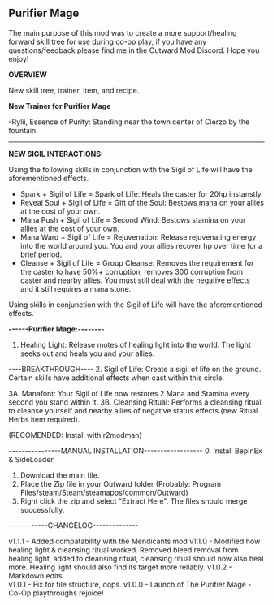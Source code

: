 
## Purifier Mage

The main purpose of this mod was to create a more support/healing forward skill tree for use during co-op play, if you have any questions/feedback please find me in the Outward Mod Discord. Hope you enjoy!

**OVERVIEW**

New skill tree, trainer, item, and recipe.

**New Trainer for Purifier Mage**

-Rylii, Essence of Purity: Standing near the town center of Cierzo by the fountain.

----------

**NEW SIGIL INTERACTIONS:**

Using the following skills in conjunction with the Sigil of Life will have the aforementioned effects.

* Spark + Sigil of Life = Spark of Life: Heals the caster for 20hp instanstly 
* Reveal Soul + Sigil of Life = Gift of the Soul: Bestows mana on your allies at the cost of your own. 
* Mana Push + Sigil of Life = Second Wind: Bestows stamina on your allies at the cost of your own. 
* Mana Ward + Sigil of Life = Rejuvenation: Release rejuvenating energy into the world around you. You and your allies recover hp over time for a brief period. 
* Cleanse + Sigil of Life = Group Cleanse: Removes the requirement for the caster to have 50%+ corruption, removes 300 corruption from caster and nearby allies. You must still deal with the negative effects and it still requires a mana stone.

Using skills in conjunction with the Sigil of Life will have the aforementioned effects.

**------Purifier Mage:--------**

1.  Healing Light: Release motes of healing light into the world. The light seeks out and heals you and your allies.

----BREAKTHROUGH---- 
2. Sigil of Life: Create a sigil of life on the ground. Certain skills have additional effects when cast within this circle.

3A. Manafont: Your Sigil of Life now restores 2 Mana and Stamina every second you stand within it.
3B. Cleansing Ritual: Performs a cleansing ritual to cleanse yourself and nearby allies of negative status effects (new Ritual Herbs item required).

(RECOMENDED: Install with r2modman)

----------------MANUAL INSTALLATION------------------ 0. Install BepInEx & SideLoader.

1.  Download the main file.
2.  Place the Zip file in your Outward folder (Probably: Program Files/steam/Steam/steamapps/common/Outward)
3.  Right click the zip and select "Extract Here". The files should merge successfully.

------------CHANGELOG--------------

v1.1.1 - Added compatability with the Mendicants mod
v1.1.0 - Modified how healing light & cleansing ritual worked. Removed bleed removal from healing light, added to cleansing ritual, cleansing ritual should now also heal more. Healing light should also find its target more reliably.
v1.0.2 - Markdown edits  
v1.0.1 - Fix for file structure, oops.
v1.0.0 - Launch of The Purifier Mage - Co-Op playthroughs rejoice!